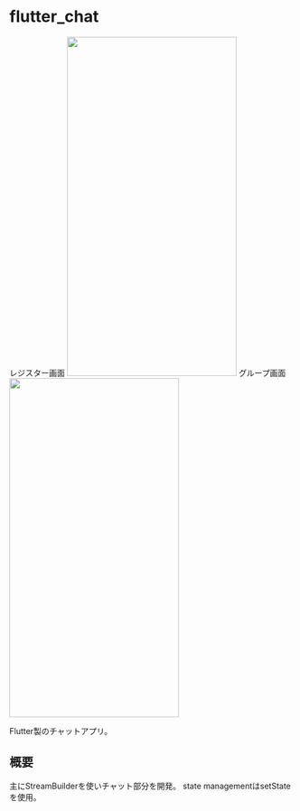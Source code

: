 # flutter_chat
レジスター画面
<img width="300" height="600" src="https://user-images.githubusercontent.com/76618285/204978156-8908f9a2-e6a4-4ab2-a36c-2e84422e9c50.png" alt="">
グループ画面
<img width="300" height="600" src="https://user-images.githubusercontent.com/76618285/204978031-e006eed8-0a2a-48b5-9ad8-044cef6c2a8a.png" alt="">

Flutter製のチャットアプリ。

## 概要
主にStreamBuilderを使いチャット部分を開発。
state managementはsetStateを使用。



